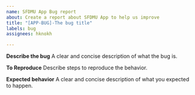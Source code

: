 ```yaml
---
name: SFDMU App Bug report
about: Create a report about SFDMU App to help us improve
title: "[APP-BUG]-The bug title"
labels: bug
assignees: hknokh

---
```


**Describe the bug**
A clear and concise description of what the bug is.

**To Reproduce**
Describe steps to reproduce the behavior.

**Expected behavior**
A clear and concise description of what you expected to happen.
